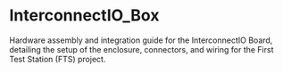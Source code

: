 # InterconnectIO_Box
Hardware assembly and integration guide for the InterconnectIO Board, detailing the setup of the enclosure, connectors, and wiring for the First Test Station (FTS) project.
